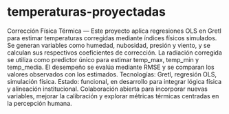 # temperaturas-proyectadas
Corrección Física Térmica — Este proyecto aplica regresiones OLS en Gretl para estimar temperaturas corregidas mediante índices físicos simulados. Se generan variables como humedad, nubosidad, presión y viento, y se calculan sus respectivos coeficientes de corrección. La radiación corregida se utiliza como predictor único para estimar temp_max, temp_min y temp_media. El desempeño se evalúa mediante RMSE y se comparan los valores observados con los estimados. Tecnologías: Gretl, regresión OLS, simulación física. Estado: funcional, en desarrollo para integrar lógica física y alineación institucional. Colaboración abierta para incorporar nuevas variables, mejorar la calibración y explorar métricas térmicas centradas en la percepción humana.
